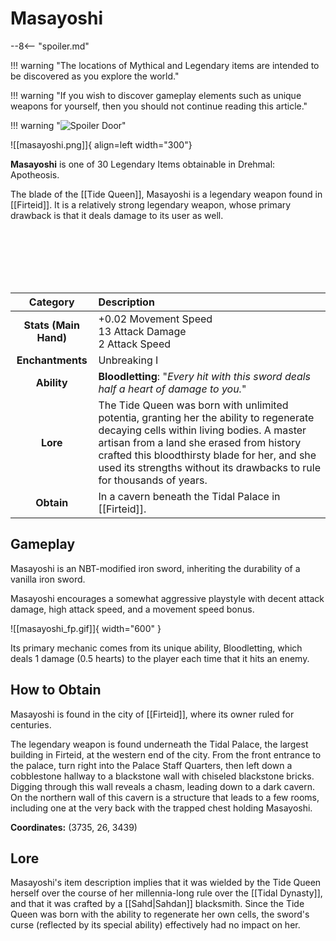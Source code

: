 # Masayoshi

--8<-- "spoiler.md"

!!! warning "The locations of Mythical and Legendary items are intended to be discovered as you explore the world."

!!! warning "If you wish to discover gameplay elements such as unique weapons for yourself, then you should not continue reading this article."

!!! warning "![Spoiler Door](/assets/img/spoiler_door.png)"

![[masayoshi.png]]{ align=left width="300"}

**Masayoshi** is one of 30 Legendary Items obtainable in Drehmal: Apotheosis.

The blade of the [[Tide Queen]], Masayoshi is a legendary weapon found in [[Firteid]]. It is a relatively strong legendary weapon, whose primary drawback is that it deals damage to its user as well. 

<br> <br> <br> <br> <br>

| Category | Description |
|:--------------------------------:|:-----------------------------------------------------------------------------------------------------------------------------------------------------------------------------|
| **Stats (Main Hand)**         | +0.02 Movement Speed <br> 13 Attack Damage <br> 2 Attack Speed         |
| **Enchantments**              | Unbreaking I |
| **Ability**                   | **Bloodletting**: "*Every hit with this sword deals half a heart of damage to you.*" |
| **Lore**                      | The Tide Queen was born with unlimited potentia, granting her the ability to regenerate decaying cells within living bodies. A master artisan from a land she erased from history crafted this bloodthirsty blade for her, and she used its strengths without its drawbacks to rule for thousands of years. |
| **Obtain**                    | In a cavern beneath the Tidal Palace in [[Firteid]].   |

## Gameplay
Masayoshi is an NBT-modified iron sword, inheriting the durability of a vanilla iron sword.

Masayoshi encourages a somewhat aggressive playstyle with decent attack damage, high attack speed, and a movement speed bonus. 

![[masayoshi_fp.gif]]{ width="600" }

Its primary mechanic comes from its unique ability, Bloodletting, which deals 1 damage (0.5 hearts) to the player each time that it hits an enemy.

## How to Obtain
Masayoshi is found in the city of [[Firteid]], where its owner ruled for centuries.

The legendary weapon is found underneath the Tidal Palace, the largest building in Firteid, at the western end of the city. From the front entrance to the palace, turn right into the Palace Staff Quarters, then left down a cobblestone hallway to a blackstone wall with chiseled blackstone bricks. Digging through this wall reveals a chasm, leading down to a dark cavern. On the northern wall of this cavern is a structure that leads to a few rooms, including one at the very back with the trapped chest holding Masayoshi.

**Coordinates:** (3735, 26, 3439)

## Lore
Masayoshi's item description implies that it was wielded by the Tide Queen herself over the course of her millennia-long rule over the [[Tidal Dynasty]], and that it was crafted by a [[Sahd|Sahdan]] blacksmith. Since the Tide Queen was born with the ability to regenerate her own cells, the sword's curse (reflected by its special ability) effectively had no impact on her.